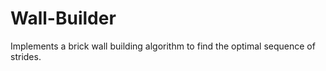 # Wall-Builder
 Implements a brick wall building algorithm to find the optimal sequence of strides.
